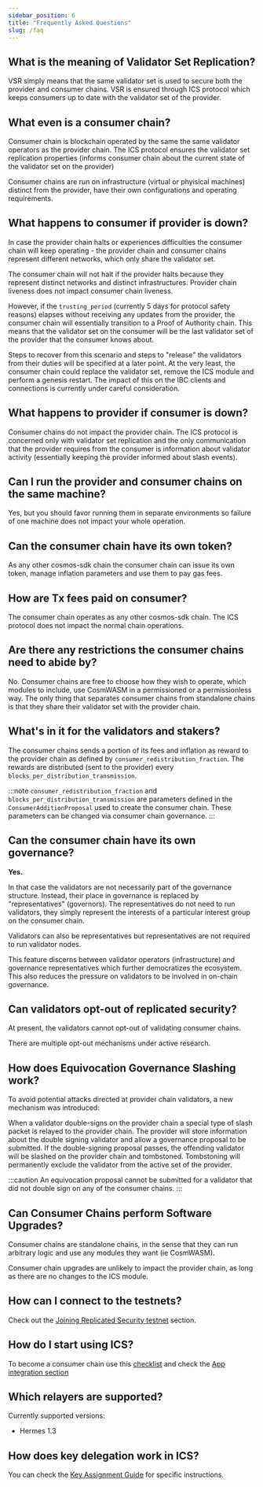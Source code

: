 ```yaml
---
sidebar_position: 6
title: "Frequently Asked Questions"
slug: /faq
---
```


## What is the meaning of Validator Set Replication?
VSR simply means that the same validator set is used to secure both the provider and consumer chains. VSR is ensured through ICS protocol which keeps consumers up to date with the validator set of the provider.

## What even is a consumer chain?

Consumer chain is blockchain operated by the same the same validator operators as the provider chain. The ICS protocol ensures the validator set replication properties (informs consumer chain about the current state of the validator set on the provider)

Consumer chains are run on infrastructure (virtual or phyisical machines) distinct from the provider, have their own configurations and operating requirements.

## What happens to consumer if provider is down?
In case the provider chain halts or experiences difficulties the consumer chain will keep operating - the provider chain and consumer chains represent different networks, which only share the validator set.

The consumer chain will not halt if the provider halts because they represent distinct networks and distinct infrastructures. Provider chain liveness does not impact consumer chain liveness.

However, if the `trusting_period` (currently 5 days for protocol safety reasons) elapses without receiving any updates from the provider, the consumer chain will essentially transition to a Proof of Authority chain.
This means that the validator set on the consumer will be the last validator set of the provider that the consumer knows about.

Steps to recover from this scenario and steps to "release" the validators from their duties will be specified at a later point.
At the very least, the consumer chain could replace the validator set, remove the ICS module and perform a genesis restart. The impact of this on the IBC clients and connections is currently under careful consideration.

## What happens to provider if consumer is down?
Consumer chains do not impact the provider chain.
The ICS protocol is concerned only with validator set replication and the only communication that the provider requires from the consumer is information about validator activity (essentially keeping the provider informed about slash events).

## Can I run the provider and consumer chains on the same machine?
Yes, but you should favor running them in separate environments so failure of one machine does not impact your whole operation.

## Can the consumer chain have its own token?
As any other cosmos-sdk chain the consumer chain can issue its own token, manage inflation parameters and use them to pay gas fees.

## How are Tx fees paid on consumer?
The consumer chain operates as any other cosmos-sdk chain. The ICS protocol does not impact the normal chain operations.

## Are there any restrictions the consumer chains need to abide by?
No. Consumer chains are free to choose how they wish to operate, which modules to include, use CosmWASM in a permissioned or a permissionless way.
The only thing that separates consumer chains from standalone chains is that they share their validator set with the provider chain.

## What's in it for the validators and stakers?
The consumer chains sends a portion of its fees and inflation as reward to the provider chain as defined by `consumer_redistribution_fraction`. The rewards are distributed (sent to the provider) every `blocks_per_distribution_transmission`.

:::note
  `consumer_redistribution_fraction` and `blocks_per_distribution_transmission` are parameters defined in the `ConsumerAdditionProposal` used to create the consumer chain. These parameters can be changed via consumer chain governance.
:::


## Can the consumer chain have its own governance?
**Yes.**

In that case the validators are not necessarily part of the governance structure. Instead, their place in governance is replaced by "representatives" (governors). The representatives do not need to run validators, they simply represent the interests of a particular interest group on the consumer chain.

Validators can also be representatives but representatives are not required to run validator nodes.

This feature discerns between validator operators (infrastructure) and governance representatives which further democratizes the ecosystem. This also reduces the pressure on validators to be involved in on-chain governance.


## Can validators opt-out of replicated security?
At present, the validators cannot opt-out of validating consumer chains.

There are multiple opt-out mechanisms under active research.

## How does Equivocation Governance Slashing work?
To avoid potential attacks directed at provider chain validators, a new mechanism was introduced:

When a validator double-signs on the provider chain a special type of slash packet is relayed to the provider chain. The provider will store information about the double signing validator and allow a governance proposal to be submitted.
If the double-signing proposal passes, the offending validator will be slashed on the provider chain and tombstoned. Tombstoning will permanently exclude the validator from the active set of the provider.

:::caution
An equivocation proposal cannot be submitted for a validator that did not double sign on any of the consumer chains.
:::

## Can Consumer Chains perform Software Upgrades?
Consumer chains are standalone chains, in the sense that they can run arbitrary logic and use any modules they want (ie CosmWASM).

Consumer chain upgrades are unlikely to impact the provider chain, as long as there are no changes to the ICS module.

## How can I connect to the testnets?
Check out the [Joining Replicated Security testnet](../validators/joining-testnet.md) section.

## How do I start using ICS?
To become a consumer chain use this [checklist](../consumer-development/onboarding.md) and check the [App integration section](../consumer-development/app-integration.md)

## Which relayers are supported?
Currently supported versions:
- Hermes 1.3

## How does key delegation work in ICS?
You can check the [Key Assignment Guide](../features/key-assignment.md) for specific instructions.
